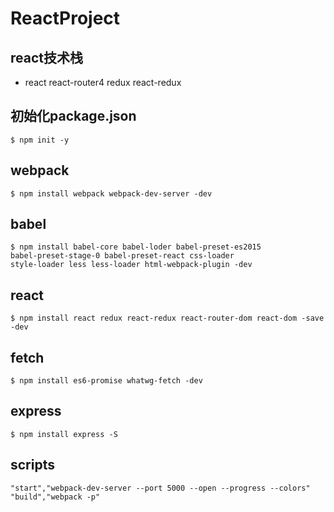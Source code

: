 # ReactProject
## react技术栈
- react react-router4 redux react-redux

## 初始化package.json
````
$ npm init -y
````
## webpack
```
$ npm install webpack webpack-dev-server -dev
```
## babel
````
$ npm install babel-core babel-loder babel-preset-es2015
babel-preset-stage-0 babel-preset-react css-loader
style-loader less less-loader html-webpack-plugin -dev
````
## react
````
$ npm install react redux react-redux react-router-dom react-dom -save -dev
````
## fetch
````
$ npm install es6-promise whatwg-fetch -dev
````
## express
````
$ npm install express -S
````
## scripts
````
"start","webpack-dev-server --port 5000 --open --progress --colors"
"build","webpack -p"
````